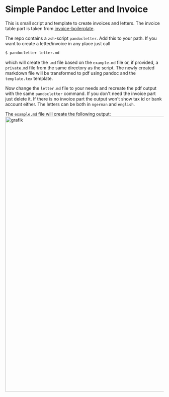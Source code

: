 # Simple Pandoc Letter and Invoice

This is small script and template to create invoices and letters. The invoice table part is taken from [invoice-boilerplate](https://github.com/mrzool/invoice-boilerplate).

The repo contains a `zsh`-script `pandocletter`. Add this to your path.
If you want to create a letter/invoice in any place just call

```sh
$ pandocletter letter.md
```

which will create the `.md` file based on the `example.md` file or, if provided, a `private.md` file from the same directory as the script. The newly created markdown file will be transformed to pdf using pandoc and the `template.tex` template.

Now change the `letter.md` file to your needs and recreate the pdf output with the same `pandocletter` command.
If you don't need the invoice part just delete it. If there is no invoice part the output won't show tax id or bank account either.
The letters can be both in `ngerman` and `english`.

The `example.md` file will create the following output:
<img width="876" alt="grafik" src="https://user-images.githubusercontent.com/35867212/145221658-c4ef19b6-8386-4dc2-a37e-55e8263c3991.png">
